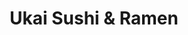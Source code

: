 ---
layout: place
title: Ukai Sushi & Ramen
permalink: /illinois/chicago/ukai-sushi-ramen.html
stateAbbr: IL
stateName: Illinois
cityName: Chicago
seo:
  type: restaurant
  links: null
place_id: ChIJz_qRb6vTD4gRr6iqv1ZZzmg
photos:
  - name: >-
      places/ChIJz_qRb6vTD4gRr6iqv1ZZzmg/photos/AeeoHcLd1HDuIcCbVpBhKZFcFaVu_iA6ZOmkmCLI73nUndp_awXSjND6n5cwFiyzF6K5TVpPbNriPNJ46U12HX1UiM_SQelkvFzD_0f_MILfvUcbt5ABocfKELV0Ql4Os9NzyVP0io5cLmeeHjNNHyNLxeKAUjx3FuHoy82_0w3UZ1rh2tU_pSpVPzhT-p1iRMPbiVfE74MC_SFFAwdOUUiDbELzZclD2c-BssoRzJrQ5kpXEhuyf28-ynXzS0lCcnhvxHHrN9pwxf1YcJubDNniGb2mhj8qqRgViyWn5ehM6ZIm6g
    widthPx: 2900
    heightPx: 1939
    authorAttributions:
      - displayName: Ukai Sushi & Ramen
        uri: https://maps.google.com/maps/contrib/109822855073179141950
        photoUri: >-
          https://lh3.googleusercontent.com/a-/ALV-UjXfiJJ4vEptnV-1T8PY5h8wIFao6MhVk5LeQffK-c0hJ2MPkoQ=s100-p-k-no-mo
    flagContentUri: >-
      https://www.google.com/local/imagery/report/?cb_client=maps_api_places.places_api&image_key=!1e10!2sAF1QipMRgt3pdB8FdRidgLrZijl30R65JxwxP6_6Y4-D&hl=en-US
    googleMapsUri: >-
      https://www.google.com/maps/place//data=!3m4!1e2!3m2!1sAF1QipMRgt3pdB8FdRidgLrZijl30R65JxwxP6_6Y4-D!2e10!4m2!3m1!1s0x880fd3ab6f91facf:0x68ce5956bfaaa8af
  - name: >-
      places/ChIJz_qRb6vTD4gRr6iqv1ZZzmg/photos/AeeoHcJgHTHSr9_jpTWSZmqYe_WlqEaoV7yiUbWLgZuQGXB8_2sGAEMTNoMIKlvrUrbTPAD9WY9dJMi28Em6d8OSh8unJuHdwPxk3mDnUhLbepIdoedoHO-1DkTkfA5DVuxKA6earsVdKHuhhGYBqCoHaix3EhvU_lPbsUTixBdmzjIyy7kS8LDThjiOWAFOqOMsGP-mTtz-B2KIhRm73Up8rx_nOHDqDc9pGphEggq8X0AlDXGu6fBW2eR86GKkL3DSiyAv0EHvbnYwEOvGDoOktBYe8V9BNWTlrp_5NO3ZcKVVAA
    widthPx: 480
    heightPx: 723
    authorAttributions:
      - displayName: Ukai Sushi & Ramen
        uri: https://maps.google.com/maps/contrib/109822855073179141950
        photoUri: >-
          https://lh3.googleusercontent.com/a-/ALV-UjXfiJJ4vEptnV-1T8PY5h8wIFao6MhVk5LeQffK-c0hJ2MPkoQ=s100-p-k-no-mo
    flagContentUri: >-
      https://www.google.com/local/imagery/report/?cb_client=maps_api_places.places_api&image_key=!1e10!2sAF1QipP2QfaPDRHYreKKlmIZAQ0By7oNQoqkwiJYBL7Z&hl=en-US
    googleMapsUri: >-
      https://www.google.com/maps/place//data=!3m4!1e2!3m2!1sAF1QipP2QfaPDRHYreKKlmIZAQ0By7oNQoqkwiJYBL7Z!2e10!4m2!3m1!1s0x880fd3ab6f91facf:0x68ce5956bfaaa8af
  - name: >-
      places/ChIJz_qRb6vTD4gRr6iqv1ZZzmg/photos/AeeoHcKFyj8Tw1g8Z08PeGBcYkz8ZCOFbQjfemR_MZIuZPw3KiB4Awkmvll2p3LrXq7fmM0WfsiVDkIf_bvsBrUe3gBZtS_zu8g0_T32zXyFU9RrPZv_70Y9rWC1cUOLt8CMMzk690Jlk1DObTGjJi6xCWJdVZpwekI7tp6zkNgfzJgb1c2VDk1ThS_ySbtFk50BSl3pA3sO5zNzjYeyBfJJ44az_GGQ9WTggG0ASQnt_uKEH4L6Te5TnkCZ2kKbepF12eS2INjcUcdTOJXS-I4VsWOr2vf0LZ6BgCzeLn2Eh233ug
    widthPx: 3024
    heightPx: 4032
    authorAttributions:
      - displayName: Ukai Sushi & Ramen
        uri: https://maps.google.com/maps/contrib/109822855073179141950
        photoUri: >-
          https://lh3.googleusercontent.com/a-/ALV-UjXfiJJ4vEptnV-1T8PY5h8wIFao6MhVk5LeQffK-c0hJ2MPkoQ=s100-p-k-no-mo
    flagContentUri: >-
      https://www.google.com/local/imagery/report/?cb_client=maps_api_places.places_api&image_key=!1e10!2sAF1QipOP5G-3kLMruVHymq-wvpmreGH0BaLiPzaKov8_&hl=en-US
    googleMapsUri: >-
      https://www.google.com/maps/place//data=!3m4!1e2!3m2!1sAF1QipOP5G-3kLMruVHymq-wvpmreGH0BaLiPzaKov8_!2e10!4m2!3m1!1s0x880fd3ab6f91facf:0x68ce5956bfaaa8af
  - name: >-
      places/ChIJz_qRb6vTD4gRr6iqv1ZZzmg/photos/AeeoHcJw_216OT0ct7hWgiEetz8fvr3EXdx1RqanNT3LsN9e7SHdT4OJ8A4qzQGqEfOQHQMmT4Cv915ZbuKFVNS04ww4icfqjWmY60fJRGWLr91eaZLGkT5FkKC2QKVRvdMRMGwe5VZArcAD1Lzf_rJD1YAS7A0a6Zn_iXSOfbfbnfhWP95T76q_GCLxtljlYQO4rmo82uHfE9dDCFIj71-Rb2PfXdAgXrgwtRbEH_2K8_lZt5F1EAteVYDVxWYAdNEnceb6yNB8rjRWqGv35u87l_jHRJcenj3EKCrAYoUGtlEbqYDFI6pV1P3Q_jK7_IEJYbdzqm7ekSlsYxwv8LACbn7WVf0My_0KSw5WyhRKvwvImmNpM6ZZ654YAVaIVU9rWE3kQ-F4lEeczmh5hStdQ9W5PP-MnrGqTnGFDCjjD-PjQhg5
    widthPx: 4032
    heightPx: 3024
    authorAttributions:
      - displayName: xin Gong (Potato Ball)
        uri: https://maps.google.com/maps/contrib/101017835399505852648
        photoUri: >-
          https://lh3.googleusercontent.com/a-/ALV-UjUAZ84gc-BCiDdToKK4v0Ahcxihym00txcbDPHOOtt_eC-00OE=s100-p-k-no-mo
    flagContentUri: >-
      https://www.google.com/local/imagery/report/?cb_client=maps_api_places.places_api&image_key=!1e10!2sCIHM0ogKEICAgIDLl5n_4wE&hl=en-US
    googleMapsUri: >-
      https://www.google.com/maps/place//data=!3m4!1e2!3m2!1sCIHM0ogKEICAgIDLl5n_4wE!2e10!4m2!3m1!1s0x880fd3ab6f91facf:0x68ce5956bfaaa8af
  - name: >-
      places/ChIJz_qRb6vTD4gRr6iqv1ZZzmg/photos/AeeoHcIeB_fxVQ75XDEh3zHhoM-qhrksH2F77WHH3JUYIwIWt6jKCHCzuO1E5VWEc2aNouzKygDsc0MkouW19g826YQHTu2vgUesF06N4Vo5O0HHV9WeYTH6ldxC92g7OEv4O61njZKzN1o1WkXzSWorWeYVueyVr0a7NWt1Jhns3IGx0q_lLcMTWf8RJTSM2Lu_H4c2YoxbGQKllg70ecUu8AhLKmBCC4aX5aXonJJbiNrA04iSmHd7MiLybACDnrkN-OV0DNwlquCm7RAT42lp1E7QEVSWTTlMEdttCZAXXILh1A
    widthPx: 4032
    heightPx: 3024
    authorAttributions:
      - displayName: Ukai Sushi & Ramen
        uri: https://maps.google.com/maps/contrib/109822855073179141950
        photoUri: >-
          https://lh3.googleusercontent.com/a-/ALV-UjXfiJJ4vEptnV-1T8PY5h8wIFao6MhVk5LeQffK-c0hJ2MPkoQ=s100-p-k-no-mo
    flagContentUri: >-
      https://www.google.com/local/imagery/report/?cb_client=maps_api_places.places_api&image_key=!1e10!2sAF1QipPLtoSWWlNCEYRwHDZxFfUVKoTT-Y1W5sZlR9fs&hl=en-US
    googleMapsUri: >-
      https://www.google.com/maps/place//data=!3m4!1e2!3m2!1sAF1QipPLtoSWWlNCEYRwHDZxFfUVKoTT-Y1W5sZlR9fs!2e10!4m2!3m1!1s0x880fd3ab6f91facf:0x68ce5956bfaaa8af
  - name: >-
      places/ChIJz_qRb6vTD4gRr6iqv1ZZzmg/photos/AeeoHcJfLYHN4NihNSaquMK3jpphpR3tMMm2wwIBue6S0QskrrNA5MMT4uliFYTr4S8HB2ijOuoX-pNAtKCHSFsTWUUzQonLstyzfQb_GZKio29XRQSHtirvBtLbtJmjp8G6Ti4kbbUhuCVvbhWztHF8TafV7BYY_W6_JUjsUiA1oSM4exjKCeeLIFxje1Ys6fmJWUFH0nskaaX2ndI35E1nX2lN7nhLn0qr4e_c3yqkP6OSlO7BjpGdVkKq82Vx1e1bI2YM2HehABG5hb8pU-xD91BSIEfezcwbXq8Qgz5tp2MnbA
    widthPx: 4032
    heightPx: 3024
    authorAttributions:
      - displayName: Ukai Sushi & Ramen
        uri: https://maps.google.com/maps/contrib/109822855073179141950
        photoUri: >-
          https://lh3.googleusercontent.com/a-/ALV-UjXfiJJ4vEptnV-1T8PY5h8wIFao6MhVk5LeQffK-c0hJ2MPkoQ=s100-p-k-no-mo
    flagContentUri: >-
      https://www.google.com/local/imagery/report/?cb_client=maps_api_places.places_api&image_key=!1e10!2sAF1QipNaMYRyPBeDlXyf3wI6ABj0kUBGb4hmgwS4DqwG&hl=en-US
    googleMapsUri: >-
      https://www.google.com/maps/place//data=!3m4!1e2!3m2!1sAF1QipNaMYRyPBeDlXyf3wI6ABj0kUBGb4hmgwS4DqwG!2e10!4m2!3m1!1s0x880fd3ab6f91facf:0x68ce5956bfaaa8af
  - name: >-
      places/ChIJz_qRb6vTD4gRr6iqv1ZZzmg/photos/AeeoHcIe6mvsKnsdMre08tQqKZrnkrDTgpoagtLU7Y9-gLP-2Cncj23Yh6mk1OfrAlF_PLkW4aFCffHt8YwiGDpz91ntwARsUx5KNFrVRHwmBpbNRZmREF4nMWvOAdNOG9wWntuYqi8RB7SI3I0vxSKiSr4E3Ql4yaMtYo-kcCynCcj-7kpejej1pfrRTSIPC4Kyzc6mRLjG_9YE4e7lMgdPm79FL6d_r8_YtS2Vn8QL8Ebua8Ad3nqFzTg-E1R3Xk42GSfFMmGu3D9_rNTtS4xLrfZFHTH1bV-PJQ6gJ7dLKWn3YmSt3H-GbJSEps-HGAqDq4UnQ7EOpkjzqKi8d1iSUFsBMAWT2qGJ6uXNG69cVlTVCAf7EJxE4dj7_W0pMPw5B6Q_ZLzO14UYdYQ5hUqfdRMpPuSK1dkeYDsWkBvI4uw
    widthPx: 4032
    heightPx: 3024
    authorAttributions:
      - displayName: xin Gong (Potato Ball)
        uri: https://maps.google.com/maps/contrib/101017835399505852648
        photoUri: >-
          https://lh3.googleusercontent.com/a-/ALV-UjUAZ84gc-BCiDdToKK4v0Ahcxihym00txcbDPHOOtt_eC-00OE=s100-p-k-no-mo
    flagContentUri: >-
      https://www.google.com/local/imagery/report/?cb_client=maps_api_places.places_api&image_key=!1e10!2sCIHM0ogKEICAgIDLl5n_Ew&hl=en-US
    googleMapsUri: >-
      https://www.google.com/maps/place//data=!3m4!1e2!3m2!1sCIHM0ogKEICAgIDLl5n_Ew!2e10!4m2!3m1!1s0x880fd3ab6f91facf:0x68ce5956bfaaa8af
  - name: >-
      places/ChIJz_qRb6vTD4gRr6iqv1ZZzmg/photos/AeeoHcJrqmcqxNyekhz_jS3b7HXpUlkJoR8LKksYkHbF6WTPwQpWtk2ABO6l7-h7_I9PIS5jJxqFRrO7mnhAzXEt4w6L81npuChMtX8qxqVxqmctLoohsQNAlLOyP1rocaBOadFwKXtSr2mrOXd6i9et9PnUa0nUshxwCKFXGKW42i4v52TBG72QfOntY-HYvGtmCujWbPUOs4yf8_cumZiRQjArwK7lM1eJurQxWX7JyTV1Ndk58w4xZiBYoAncyNcgwgdd1uwC9wJSmDyHtB9hjDZXUIxowOAWIQLnmuTk0V-fMg
    widthPx: 3024
    heightPx: 4032
    authorAttributions:
      - displayName: Ukai Sushi & Ramen
        uri: https://maps.google.com/maps/contrib/109822855073179141950
        photoUri: >-
          https://lh3.googleusercontent.com/a-/ALV-UjXfiJJ4vEptnV-1T8PY5h8wIFao6MhVk5LeQffK-c0hJ2MPkoQ=s100-p-k-no-mo
    flagContentUri: >-
      https://www.google.com/local/imagery/report/?cb_client=maps_api_places.places_api&image_key=!1e10!2sAF1QipPvLaV_QAZouPBT1ZcYY37C3ioUmcnbLQ-tSw6z&hl=en-US
    googleMapsUri: >-
      https://www.google.com/maps/place//data=!3m4!1e2!3m2!1sAF1QipPvLaV_QAZouPBT1ZcYY37C3ioUmcnbLQ-tSw6z!2e10!4m2!3m1!1s0x880fd3ab6f91facf:0x68ce5956bfaaa8af
  - name: >-
      places/ChIJz_qRb6vTD4gRr6iqv1ZZzmg/photos/AeeoHcKsT1d5q1FWgjLjqX0mO63rbZRExqAPF35WikRp3asnNSwkoTdar4F0dpN23F3KCVfBGSDlhcdumiVDw6jyEGS_RoMe8dJuITYtIrmWr33UahUzzpIqgSBeCXUMojmenRMcSt_0LZTYOnfB672rUM1QURoa4dVeGRsvhpMQyHTSzIoOrN7OSfMLE8uldcGezUd2K2Gx5CkniRItv8oWnZ4JCvNTyY4jIXHOOrG5ibfIeOTrnsHIdOTRjmdnJ1QJagYEaDt30_Z7WwOO6Jkxmiz3EIW3xoTsBdBFvi24SdHtJw
    widthPx: 4032
    heightPx: 3024
    authorAttributions:
      - displayName: Ukai Sushi & Ramen
        uri: https://maps.google.com/maps/contrib/109822855073179141950
        photoUri: >-
          https://lh3.googleusercontent.com/a-/ALV-UjXfiJJ4vEptnV-1T8PY5h8wIFao6MhVk5LeQffK-c0hJ2MPkoQ=s100-p-k-no-mo
    flagContentUri: >-
      https://www.google.com/local/imagery/report/?cb_client=maps_api_places.places_api&image_key=!1e10!2sAF1QipNbSQ6BeZ7MN5XYZa7AMuXllvH4gg7EgpJz5Dzw&hl=en-US
    googleMapsUri: >-
      https://www.google.com/maps/place//data=!3m4!1e2!3m2!1sAF1QipNbSQ6BeZ7MN5XYZa7AMuXllvH4gg7EgpJz5Dzw!2e10!4m2!3m1!1s0x880fd3ab6f91facf:0x68ce5956bfaaa8af
  - name: >-
      places/ChIJz_qRb6vTD4gRr6iqv1ZZzmg/photos/AeeoHcKChx2XcI5exFeUhbQREULL38US4Yr3vDJSrCRI3dcLdD7o0QotLgMu_hoQ9mFFjmaaYTgdwT3Y90b7oizC5ccmmxRvQmQQryPlUBhNF2jcvmT3_T_TyFrjdJdXvUDyilLlxnr3SqWItd1VWwOAhvfedgZ8jTKKV8KC1t9l7MJHXTsvFv2b1KldsU_3RIGHJC5pk0x6B0n7VoiZKPQMLHrBN0jhPbZnmDfUXBdseP9VxzycnoKRHdPYfj2HKPMZdZ_kBpmjuUzlih3ITCPjolVB8SW2LMpJsKNRe8yQ02_X7A
    widthPx: 3024
    heightPx: 4032
    authorAttributions:
      - displayName: Ukai Sushi & Ramen
        uri: https://maps.google.com/maps/contrib/109822855073179141950
        photoUri: >-
          https://lh3.googleusercontent.com/a-/ALV-UjXfiJJ4vEptnV-1T8PY5h8wIFao6MhVk5LeQffK-c0hJ2MPkoQ=s100-p-k-no-mo
    flagContentUri: >-
      https://www.google.com/local/imagery/report/?cb_client=maps_api_places.places_api&image_key=!1e10!2sAF1QipPSw0hP3j0rBdUMdWO8NGPDsxmMc4L9T3DyQUzu&hl=en-US
    googleMapsUri: >-
      https://www.google.com/maps/place//data=!3m4!1e2!3m2!1sAF1QipPSw0hP3j0rBdUMdWO8NGPDsxmMc4L9T3DyQUzu!2e10!4m2!3m1!1s0x880fd3ab6f91facf:0x68ce5956bfaaa8af
address: 1059 W Belmont Ave, Chicago, IL 60657, USA
street: 1059 W Belmont Ave
city: Chicago
state: IL
zip: '60657'
country: USA
neighborhood: Lake View East
latitude: '41.939697'
longitude: '-87.656370'
accessibility_options:
  wheelchairAccessibleParking: false
  wheelchairAccessibleEntrance: true
  wheelchairAccessibleRestroom: true
  wheelchairAccessibleSeating: true
business_status: OPERATIONAL
name: Ukai Sushi & Ramen
google_maps_links:
  directionsUri: >-
    https://www.google.com/maps/dir//''/data=!4m7!4m6!1m1!4e2!1m2!1m1!1s0x880fd3ab6f91facf:0x68ce5956bfaaa8af!3e0
  placeUri: https://maps.google.com/?cid=7552071854264592559
  writeAReviewUri: >-
    https://www.google.com/maps/place//data=!4m3!3m2!1s0x880fd3ab6f91facf:0x68ce5956bfaaa8af!12e1
  reviewsUri: >-
    https://www.google.com/maps/place//data=!4m4!3m3!1s0x880fd3ab6f91facf:0x68ce5956bfaaa8af!9m1!1b1
  photosUri: >-
    https://www.google.com/maps/place//data=!4m3!3m2!1s0x880fd3ab6f91facf:0x68ce5956bfaaa8af!10e5
primary_type: Japanese Restaurant
opening_hours:
  regular: null
  current: null
secondary_opening_hours:
  regular:
    weekdayDescriptions: null
    type: null
  current:
    weekdayDescriptions: null
    type: null
phone: null
price_level: null
price_range: null
rating: null
rating_count: 0
website: null
description: >-
  Explore Ukai Sushi & Ramen in Chicago, IL$$$Ukai Sushi & Ramen in Chicago, IL,
  stands out as a cozy hub for authentic Japanese dining, blending fresh flavors
  with a laid-back vibe that appeals to locals and visitors alike. This spot
  specializes in a variety of sushi and ramen options, including thoughtful
  choices for gluten-free and vegetarian diners, making it a versatile choice
  for different tastes. The menu highlights high-quality ingredients that bring
  out the best in traditional dishes, set in a welcoming environment perfect for
  casual meals or quick bites. Whether you're searching for top-rated sushi
  spots in the area, Ukai delivers on fresh, satisfying experiences that capture
  the essence of Japanese cuisine. Its convenient location in the heart of the
  city makes it an easy go-to for anyone craving sushi restaurants nearby.
generative_summary: >-
  Explore Ukai Sushi & Ramen in Chicago, IL$$$Ukai Sushi & Ramen in Chicago, IL,
  stands out as a cozy hub for authentic Japanese dining, blending fresh flavors
  with a laid-back vibe that appeals to locals and visitors alike. This spot
  specializes in a variety of sushi and ramen options, including thoughtful
  choices for gluten-free and vegetarian diners, making it a versatile choice
  for different tastes. The menu highlights high-quality ingredients that bring
  out the best in traditional dishes, set in a welcoming environment perfect for
  casual meals or quick bites. Whether you're searching for top-rated sushi
  spots in the area, Ukai delivers on fresh, satisfying experiences that capture
  the essence of Japanese cuisine. Its convenient location in the heart of the
  city makes it an easy go-to for anyone craving sushi restaurants nearby.
generative_disclosure: Summarized by AI using the Grok-3-Mini model.
reviews: null
review_summary: >-
  Customer Feedback on Ukai Sushi & Ramen$$$Folks often rave about the fantastic
  lunch specials at this Japanese eatery, praising the fresh and tasty sushi
  rolls that hit the spot every time. Many highlight the delicious ramen options
  that come with generous portions, making meals feel like great value without
  breaking the bank. Service stands out as friendly and attentive, adding to the
  overall enjoyable vibe that keeps people coming back. While opinions vary, the
  general consensus leans positive, with diners appreciating the flavorful
  combinations and reasonable prices that make it a solid pick for everyday
  eats. If you're on the hunt for reliable sushi places around Chicago, this
  spot seems to deliver a consistently satisfying experience based on shared
  experiences.
review_disclosure: Summarized by AI using the Grok-3-Mini model.
parking_options: null
payment_options: null
allow_dogs: null
curbside_pickup: null
delivery: null
dine_in: null
good_for_children: null
good_for_groups: null
good_for_sports: null
live_music: null
menu_for_children: null
outdoor_seating: null
reservable: null
restroom: null
serves_beer: null
serves_breakfast: null
serves_brunch: null
serves_cocktails: null
serves_coffee: null
serves_dinner: null
serves_dessert: null
serves_lunch: null
serves_vegetarian_food: null
serves_wine: null
takeout: null
update_category: pro
places_description: null

---
